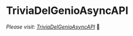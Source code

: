 # TriviaDelGenioAsyncAPI

_Please visit: [TriviaDelGenioAsyncAPI](https://yisusyaro.github.io/TriviaDelGenioAsyncAPI/)_ 🚀
